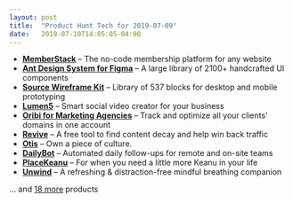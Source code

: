 ```yaml
---
layout: post
title:  "Product Hunt Tech for 2019-07-09"
date:   2019-07-10T14:05:05-04:00
---
```


* **[MemberStack](https://www.producthunt.com/posts/memberstack?utm_campaign=producthunt-api&utm_medium=api&utm_source=Application%3A+Daily+Digest+RSS+%28ID%3A+3202%29)** – The no-code membership platform for any website
* **[Ant Design System for Figma](https://www.producthunt.com/posts/ant-design-system-for-figma?utm_campaign=producthunt-api&utm_medium=api&utm_source=Application%3A+Daily+Digest+RSS+%28ID%3A+3202%29)** – A large library of 2100+ handcrafted UI components
* **[Source Wireframe Kit](https://www.producthunt.com/posts/source-wireframe-kit?utm_campaign=producthunt-api&utm_medium=api&utm_source=Application%3A+Daily+Digest+RSS+%28ID%3A+3202%29)** – Library of 537 blocks for desktop and mobile prototyping
* **[Lumen5](https://www.producthunt.com/posts/lumen5-3?utm_campaign=producthunt-api&utm_medium=api&utm_source=Application%3A+Daily+Digest+RSS+%28ID%3A+3202%29)** – Smart social video creator for your business
* **[Oribi for Marketing Agencies](https://www.producthunt.com/posts/oribi-for-marketing-agencies?utm_campaign=producthunt-api&utm_medium=api&utm_source=Application%3A+Daily+Digest+RSS+%28ID%3A+3202%29)** – Track and optimize all your clients' domains in one account
* **[Revive](https://www.producthunt.com/posts/revive?utm_campaign=producthunt-api&utm_medium=api&utm_source=Application%3A+Daily+Digest+RSS+%28ID%3A+3202%29)** – A free tool to find content decay and help win back traffic
* **[Otis](https://www.producthunt.com/posts/otis-3?utm_campaign=producthunt-api&utm_medium=api&utm_source=Application%3A+Daily+Digest+RSS+%28ID%3A+3202%29)** – Own a piece of culture.
* **[DailyBot](https://www.producthunt.com/posts/dailybot?utm_campaign=producthunt-api&utm_medium=api&utm_source=Application%3A+Daily+Digest+RSS+%28ID%3A+3202%29)** – Automated daily follow-ups for remote and on-site teams
* **[PlaceKeanu](https://www.producthunt.com/posts/placekeanu?utm_campaign=producthunt-api&utm_medium=api&utm_source=Application%3A+Daily+Digest+RSS+%28ID%3A+3202%29)** – For when you need a little more Keanu in your life
* **[Unwind](https://www.producthunt.com/posts/unwind-2?utm_campaign=producthunt-api&utm_medium=api&utm_source=Application%3A+Daily+Digest+RSS+%28ID%3A+3202%29)** – A refreshing & distraction-free mindful breathing companion

… and [18 more](https://www.producthunt.com/tech) products
